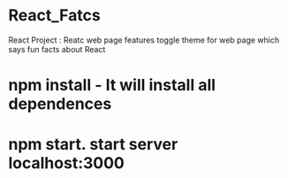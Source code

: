 # React_Fatcs

React Project : Reatc web page features toggle theme for web page which says fun facts about React
# npm install - It will install all dependences

# npm start. start server localhost:3000



